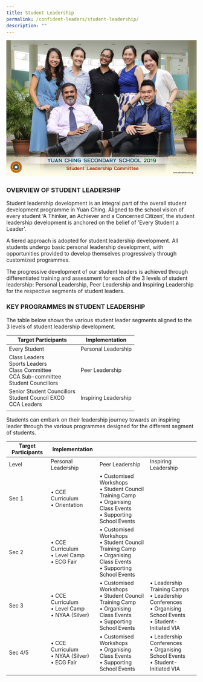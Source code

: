 ```yaml
---
title: Student Leadership
permalink: /confident-leaders/student-leadership/
description: ""
---
```

![](/images/student%20leadership%20committee%202.jpg)

### OVERVIEW OF STUDENT LEADERSHIP

Student leadership development is an integral part of the overall student development programme in Yuan Ching. Aligned to the school vision of every student ‘A Thinker, an Achiever and a Concerned Citizen’, the student leadership development is anchored on the belief of ’Every Student a Leader’.  

A tiered approach is adopted for student leadership development. All students undergo basic personal leadership development, with opportunities provided to develop themselves progressively through customized programmes.

The progressive development of our student leaders is achieved through differentiated training and assessment for each of the 3 levels of student leadership: Personal Leadership, Peer Leadership and Inspiring Leadership for the respective segments of student leaders.

### KEY PROGRAMMES IN STUDENT LEADERSHIP

The table below shows the various student leader segments aligned to the 3 levels of student leadership development.

| Target Participants | Implementation |
| --- | --- |
| Every Student | Personal Leadership |
| Class Leaders <Br> Sports Leaders <Br> Class Committee <Br> CCA Sub-committee  <br> Student Councillors | Peer Leadership |
| Senior Student Councillors <br> Student Council EXCO <br> CCA Leaders | Inspiring Leadership |
| | |

Students can embark on their leadership journey towards an inspiring leader through the various programmes designed for the different segment of students.

| Target Participants | Implementation |  |  |
|---|---|---|---|
| Level | Personal Leadership | Peer Leadership | Inspiring Leadership |
| Sec 1 | • CCE Curriculum<br>• Orientation | • Customised Workshops<br>• Student Council Training Camp<br>• Organising Class Events<br>• Supporting School Events |  |
| Sec 2 | • CCE Curriculum<br>• Level Camp<br>• ECG Fair | • Customised Workshops<br>• Student Council Training Camp<br>• Organising Class Events<br>• Supporting School Events |  |
| Sec 3 | • CCE Curriculum<br>• Level Camp<br>• NYAA (Silver) | • Customised Workshops<br>• Student Council Training Camp<br>• Organising Class Events<br>• Supporting School Events | • Leadership Training Camps<br>• Leadership Conferences<br>• Organising School Events<br>• Student-Initiated VIA |
| Sec 4/5 | • CCE Curriculum<br>• NYAA (Silver)<br>• ECG Fair | • Customised Workshops<br>• Organising Class Events<br>• Supporting School Events | • Leadership Conferences<br>• Organising School Events<br>• Student-Initiated VIA |
| | |

